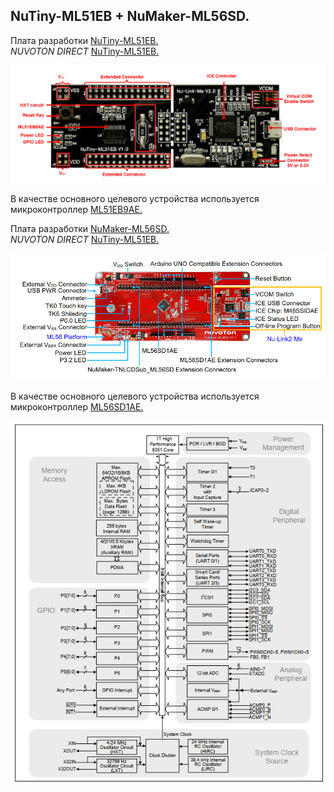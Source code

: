 ## NuTiny-ML51EB + NuMaker-ML56SD.  

Плата разработки [NuTiny-ML51EB.](https://www.nuvoton.com/board/nutiny-ml51eb/)   
*NUVOTON DIRECT* [NuTiny-ML51EB.](https://direct.nuvoton.com/en/nutiny-ml51eb9ae)   

![alt-текст](https://github.com/ScuratovaAnna/NuMicro_8051-/blob/master/photo/001.jpg "NuTiny-ML51EB.") 


В качестве основного целевого устройства используется микроконтроллер [ML51EB9AE.](https://www.nuvoton.com/products/microcontrollers/8bit-8051-mcus/low-power-ml51-series/ml51eb9ae/)  

Плата разработки [NuMaker-ML56SD.](https://www.nuvoton.com/board/numaker-ml56sd/)   
*NUVOTON DIRECT* [NuTiny-ML51EB.](https://direct.nuvoton.com/en/numaker-ml56sd) 

![alt-текст](https://github.com/ScuratovaAnna/NuMicro_8051-/blob/master/photo/003.jpg "NuMaker-ML56SD.")  

   
В качестве основного целевого устройства используется микроконтроллер [ML56SD1AE.](https://www.nuvoton.com/products/microcontrollers/8bit-8051-mcus/low-power-touch-key-ml56-series/ml56sd1ae/) 


![alt-текст](https://github.com/ScuratovaAnna/NuMicro_8051-/blob/master/photo/002.jpg "Functional Block Diagram.")  






 




